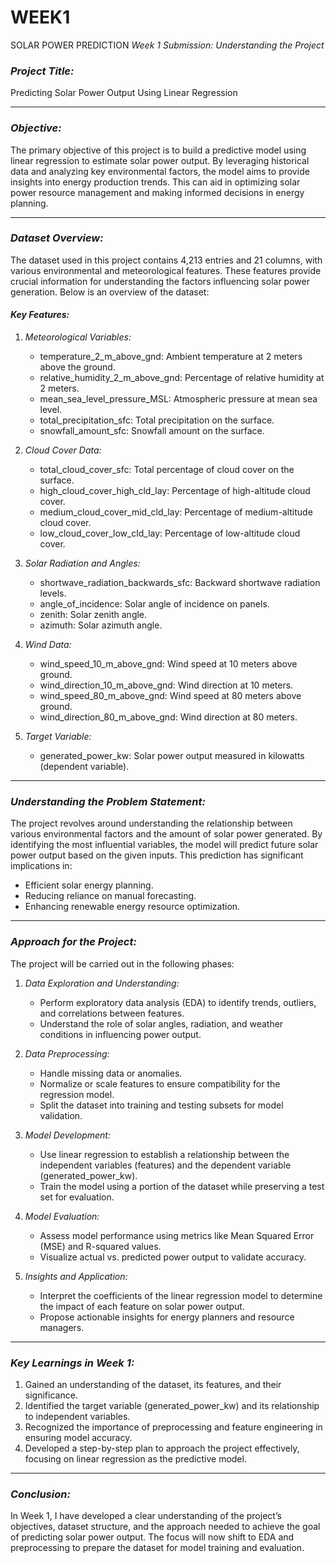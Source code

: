 # WEEK1
SOLAR POWER PREDICTION
*Week 1 Submission: Understanding the Project*

### *Project Title:*
Predicting Solar Power Output Using Linear Regression

---

### *Objective:*
The primary objective of this project is to build a predictive model using linear regression to estimate solar power output. By leveraging historical data and analyzing key environmental factors, the model aims to provide insights into energy production trends. This can aid in optimizing solar power resource management and making informed decisions in energy planning.

---

### *Dataset Overview:*
The dataset used in this project contains 4,213 entries and 21 columns, with various environmental and meteorological features. These features provide crucial information for understanding the factors influencing solar power generation. Below is an overview of the dataset:

#### *Key Features:*
1. *Meteorological Variables:*
   - temperature_2_m_above_gnd: Ambient temperature at 2 meters above the ground.
   - relative_humidity_2_m_above_gnd: Percentage of relative humidity at 2 meters.
   - mean_sea_level_pressure_MSL: Atmospheric pressure at mean sea level.
   - total_precipitation_sfc: Total precipitation on the surface.
   - snowfall_amount_sfc: Snowfall amount on the surface.

2. *Cloud Cover Data:*
   - total_cloud_cover_sfc: Total percentage of cloud cover on the surface.
   - high_cloud_cover_high_cld_lay: Percentage of high-altitude cloud cover.
   - medium_cloud_cover_mid_cld_lay: Percentage of medium-altitude cloud cover.
   - low_cloud_cover_low_cld_lay: Percentage of low-altitude cloud cover.

3. *Solar Radiation and Angles:*
   - shortwave_radiation_backwards_sfc: Backward shortwave radiation levels.
   - angle_of_incidence: Solar angle of incidence on panels.
   - zenith: Solar zenith angle.
   - azimuth: Solar azimuth angle.

4. *Wind Data:*
   - wind_speed_10_m_above_gnd: Wind speed at 10 meters above ground.
   - wind_direction_10_m_above_gnd: Wind direction at 10 meters.
   - wind_speed_80_m_above_gnd: Wind speed at 80 meters above ground.
   - wind_direction_80_m_above_gnd: Wind direction at 80 meters.

5. *Target Variable:*
   - generated_power_kw: Solar power output measured in kilowatts (dependent variable).

---

### *Understanding the Problem Statement:*
The project revolves around understanding the relationship between various environmental factors and the amount of solar power generated. By identifying the most influential variables, the model will predict future solar power output based on the given inputs. This prediction has significant implications in:
- Efficient solar energy planning.
- Reducing reliance on manual forecasting.
- Enhancing renewable energy resource optimization.

---

### *Approach for the Project:*
The project will be carried out in the following phases:

1. *Data Exploration and Understanding:*
   - Perform exploratory data analysis (EDA) to identify trends, outliers, and correlations between features.
   - Understand the role of solar angles, radiation, and weather conditions in influencing power output.

2. *Data Preprocessing:*
   - Handle missing data or anomalies.
   - Normalize or scale features to ensure compatibility for the regression model.
   - Split the dataset into training and testing subsets for model validation.

3. *Model Development:*
   - Use linear regression to establish a relationship between the independent variables (features) and the dependent variable (generated_power_kw).
   - Train the model using a portion of the dataset while preserving a test set for evaluation.

4. *Model Evaluation:*
   - Assess model performance using metrics like Mean Squared Error (MSE) and R-squared values.
   - Visualize actual vs. predicted power output to validate accuracy.

5. *Insights and Application:*
   - Interpret the coefficients of the linear regression model to determine the impact of each feature on solar power output.
   - Propose actionable insights for energy planners and resource managers.

---

### *Key Learnings in Week 1:*
1. Gained an understanding of the dataset, its features, and their significance.
2. Identified the target variable (generated_power_kw) and its relationship to independent variables.
3. Recognized the importance of preprocessing and feature engineering in ensuring model accuracy.
4. Developed a step-by-step plan to approach the project effectively, focusing on linear regression as the predictive model.

---

### *Conclusion:*
In Week 1, I have developed a clear understanding of the project’s objectives, dataset structure, and the approach needed to achieve the goal of predicting solar power output. The focus will now shift to EDA and preprocessing to prepare the dataset for model training and evaluation.
